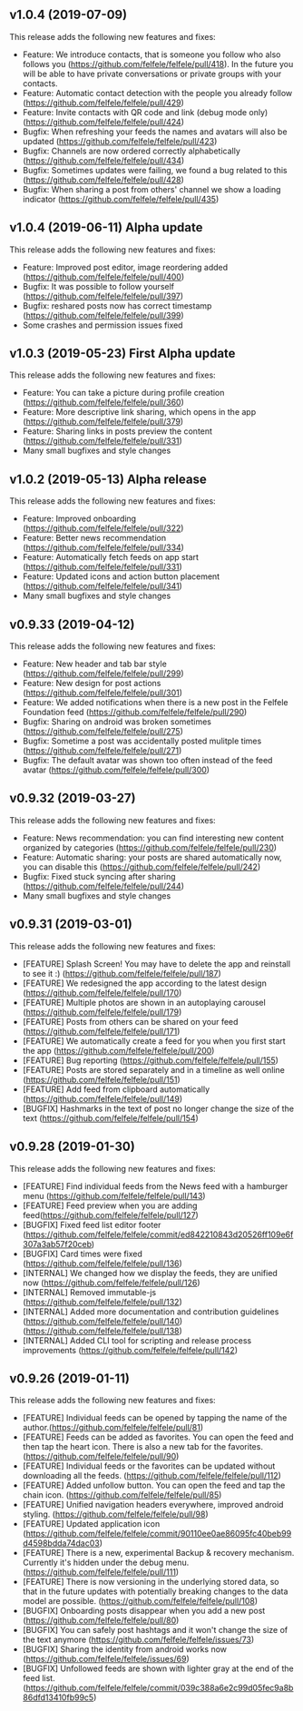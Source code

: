 ## v1.0.4 (2019-07-09)

This release adds the following new features and fixes:

- Feature: We introduce contacts, that is someone you follow who also follows you (https://github.com/felfele/felfele/pull/418). In the future you will be able to have private conversations or private groups with your contacts.
- Feature: Automatic contact detection with the people you already follow (https://github.com/felfele/felfele/pull/429)
- Feature: Invite contacts with QR code and link (debug mode only) (https://github.com/felfele/felfele/pull/424)
- Bugfix: When refreshing your feeds the names and avatars will also be updated (https://github.com/felfele/felfele/pull/423)
- Bugfix: Channels are now ordered correctly alphabetically (https://github.com/felfele/felfele/pull/434)
- Bugfix: Sometimes updates were failing, we found a bug related to this (https://github.com/felfele/felfele/pull/428)
- Bugfix: When sharing a post from others' channel we show a loading indicator (https://github.com/felfele/felfele/pull/435)

## v1.0.4 (2019-06-11) Alpha update

This release adds the following new features and fixes:

- Feature: Improved post editor, image reordering added (https://github.com/felfele/felfele/pull/400)
- Bugfix: It was possible to follow yourself (https://github.com/felfele/felfele/pull/397)
- Bugfix: reshared posts now has correct timestamp (https://github.com/felfele/felfele/pull/399)
- Some crashes and permission issues fixed

## v1.0.3 (2019-05-23) First Alpha update

This release adds the following new features and fixes:

- Feature: You can take a picture during profile creation (https://github.com/felfele/felfele/pull/360)
- Feature: More descriptive link sharing, which opens in the app (https://github.com/felfele/felfele/pull/379)
- Feature: Sharing links in posts preview the content  (https://github.com/felfele/felfele/pull/331)
- Many small bugfixes and style changes

## v1.0.2 (2019-05-13) Alpha release

This release adds the following new features and fixes:

- Feature: Improved onboarding (https://github.com/felfele/felfele/pull/322)
- Feature: Better news recommendation (https://github.com/felfele/felfele/pull/334)
- Feature: Automatically fetch feeds on app start (https://github.com/felfele/felfele/pull/331)
- Feature: Updated icons and action button placement (https://github.com/felfele/felfele/pull/341)
- Many small bugfixes and style changes

## v0.9.33 (2019-04-12)

This release adds the following new features and fixes:

- Feature: New header and tab bar style (https://github.com/felfele/felfele/pull/299)
- Feature: New design for post actions (https://github.com/felfele/felfele/pull/301)
- Feature: We added notifications when there is a new post in the Felfele Foundation feed (https://github.com/felfele/felfele/pull/290)
- Bugfix: Sharing on android was broken sometimes (https://github.com/felfele/felfele/pull/275)
- Bugfix: Sometime a post was accidentally posted mulitple times (https://github.com/felfele/felfele/pull/271)
- Bugfix: The default avatar was shown too often instead of the feed avatar (https://github.com/felfele/felfele/pull/300)

## v0.9.32 (2019-03-27)

This release adds the following new features and fixes:

- Feature: News recommendation: you can find interesting new content organized by categories (https://github.com/felfele/felfele/pull/230)
- Feature: Automatic sharing: your posts are shared automatically now, you can disable this (https://github.com/felfele/felfele/pull/242)
- Bugfix: Fixed stuck syncing after sharing (https://github.com/felfele/felfele/pull/244)
- Many small bugfixes and style changes

## v0.9.31 (2019-03-01)

This release adds the following new features and fixes:

- [FEATURE] Splash Screen! You may have to delete the app and reinstall to see it :) (https://github.com/felfele/felfele/pull/187)
- [FEATURE] We redesigned the app according to the latest design (https://github.com/felfele/felfele/pull/170)
- [FEATURE] Multiple photos are shown in an autoplaying carousel (https://github.com/felfele/felfele/pull/179)
- [FEATURE] Posts from others can be shared on your feed (https://github.com/felfele/felfele/pull/171)
- [FEATURE] We automatically create a feed for you when you first start the app (https://github.com/felfele/felfele/pull/200)
- [FEATURE] Bug reporting (https://github.com/felfele/felfele/pull/155)
- [FEATURE] Posts are stored separately and in a timeline as well online (https://github.com/felfele/felfele/pull/151)
- [FEATURE] Add feed from clipboard automatically (https://github.com/felfele/felfele/pull/149)
- [BUGFIX] Hashmarks in the text of post no longer change the size of the text (https://github.com/felfele/felfele/pull/154)

## v0.9.28 (2019-01-30)

This release adds the following new features and fixes:

- [FEATURE] Find individual feeds from the News feed with a hamburger menu
(https://github.com/felfele/felfele/pull/143)
- [FEATURE] Feed preview when you are adding feed(https://github.com/felfele/felfele/pull/127)
- [BUGFIX] Fixed feed list editor footer (https://github.com/felfele/felfele/commit/ed842210843d20526ff109e6f307a3ab57f20ceb)
- [BUGFIX] Card times were fixed (https://github.com/felfele/felfele/pull/136)
- [INTERNAL] We changed how we display the feeds, they are unified now (https://github.com/felfele/felfele/pull/126)
- [INTERNAL] Removed immutable-js (https://github.com/felfele/felfele/pull/132)
- [INTERNAL] Added more documentation and contribution guidelines (https://github.com/felfele/felfele/pull/140) (https://github.com/felfele/felfele/pull/138)
- [INTERNAL] Added CLI tool for scripting and release process improvements (https://github.com/felfele/felfele/pull/142)


## v0.9.26 (2019-01-11)

This release adds the following new features and fixes:

- [FEATURE] Individual feeds can be opened by tapping the name of the author.(https://github.com/felfele/felfele/pull/81)
- [FEATURE] Feeds can be added as favorites. You can open the feed and then tap the heart icon. There is also a new tab for the favorites. (https://github.com/felfele/felfele/pull/90)
- [FEATURE] Individual feeds or the favorites can be updated without downloading all the feeds. (https://github.com/felfele/felfele/pull/112)
- [FEATURE] Added unfollow button. You can open the feed and tap the chain icon. (https://github.com/felfele/felfele/pull/85)
- [FEATURE] Unified navigation headers everywhere, improved android styling. (https://github.com/felfele/felfele/pull/98)
- [FEATURE] Updated application icon
(https://github.com/felfele/felfele/commit/90110ee0ae86095fc40beb99d4598bdda74dac03)
- [FEATURE] There is a new, experimental Backup & recovery mechanism. Currently it's hidden under the debug menu. (https://github.com/felfele/felfele/pull/111)
- [FEATURE] There is now versioning in the underlying stored data, so that in the future updates with potentially breaking changes to the data model are possible. (https://github.com/felfele/felfele/pull/108)
- [BUGFIX] Onboarding posts disappear when you add a new post (https://github.com/felfele/felfele/pull/80)
- [BUGFIX] You can safely post hashtags and it won't change the size of the text anymore (https://github.com/felfele/felfele/issues/73)
- [BUGFIX] Sharing the identity from android works now (https://github.com/felfele/felfele/issues/69)
- [BUGFIX] Unfollowed feeds are shown with lighter gray at the end of the feed list. (https://github.com/felfele/felfele/commit/039c388a6e2c99d05fec9a8b86dfd13410fb99c5)
